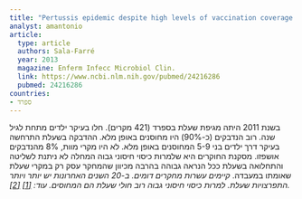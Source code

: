 ```yaml
---
title: "Pertussis epidemic despite high levels of vaccination coverage with acellular pertussis vaccine"
analyst: amantonio
article:
  type: article
  authors: Sala-Farré
  year: 2013
  magazine: Enferm Infecc Microbiol Clin.
  link: https://www.ncbi.nlm.nih.gov/pubmed/24216286
  pubmed: 24216286
countries:
- ספרד
---
```


בשנת 2011 היתה מגיפת שעלת בספרד (421 מקרים). חלו בעיקר ילדים מתחת לגיל שנה. רוב הנדבקים (כ-90%) היו מחוסנים באופן מלא. ההדבקה בשעלת התרחשה בעיקר דרך ילדים בני 5-9 המחוסנים באופן מלא. לא היו מקרי מוות, 8% מהנדבקים אושפזו.
מסקנת החוקרים היא שלמרות כיסוי חיסוני גבוה המחלה לא ניתנת לשליטה והתחלואה בשעלת ככל הנראה גבוהה בהרבה מכיוון שהמחקר עסק רק במקרי שעלת שאומתו במעבדה.
*קיימים עשרות מחקרים דומים. ב-20 השנים האחרונות יש יותר ויותר התפרצויות שעלת. למרות כיסוי חיסוני גבוה רוב חולי שעלת הם המחוסים. עוד: [[1]](http://europepmc.org/abstract/med/16805226) [[2]](https://www.ncbi.nlm.nih.gov/pubmed/17991391).*
